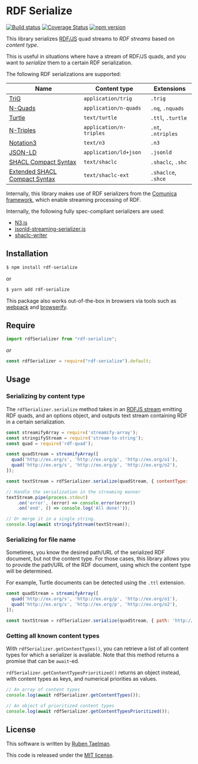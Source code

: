 # RDF Serialize

[![Build status](https://github.com/rubensworks/rdf-serialize.js/workflows/CI/badge.svg)](https://github.com/rubensworks/rdf-serialize.js/actions?query=workflow%3ACI)
[![Coverage Status](https://coveralls.io/repos/github/rubensworks/rdf-serialize.js/badge.svg?branch=master)](https://coveralls.io/github/rubensworks/rdf-serialize.js?branch=master)
[![npm version](https://badge.fury.io/js/rdf-serialize.svg)](https://www.npmjs.com/package/rdf-serialize)

This library serializes [RDF/JS](http://rdf.js.org/) quad streams to _RDF streams_ based on _content type_.

This is useful in situations where have a stream of RDF/JS quads,
and you want to _serialize_ them to a certain RDF serialization.

The following RDF serializations are supported:

| **Name** | **Content type** | **Extensions** |
| -------- | ---------------- | ------------- |
| [TriG](https://www.w3.org/TR/trig/) | `application/trig` | `.trig` |
| [N-Quads](https://www.w3.org/TR/n-quads/) | `application/n-quads` | `.nq`, `.nquads` |
| [Turtle](https://www.w3.org/TR/turtle/) | `text/turtle` | `.ttl`, `.turtle` |
| [N-Triples](https://www.w3.org/TR/n-triples/) | `application/n-triples` | `.nt`, `.ntriples` |
| [Notation3](https://www.w3.org/TeamSubmission/n3/) | `text/n3` | `.n3` |
| [JSON-LD](https://json-ld.org/) | `application/ld+json` | `.jsonld` |
| [SHACL Compact Syntax](https://w3c.github.io/shacl/shacl-compact-syntax/) | `text/shaclc` | `.shaclc`, `.shc` |
| [Extended SHACL Compact Syntax](https://github.com/jeswr/shaclcjs#extended-shacl-compact-syntax) | `text/shaclc-ext` | `.shaclce`, `.shce` |

Internally, this library makes use of RDF serializers from the [Comunica framework](https://github.com/comunica/comunica),
which enable streaming processing of RDF.

Internally, the following fully spec-compliant serializers are used:

* [N3.js](https://github.com/rdfjs/n3.js)
* [jsonld-streaming-serializer.js](https://github.com/rubensworks/jsonld-streaming-serializer.js)
* [shaclc-writer](https://github.com/jeswr/shaclc-writer/)

## Installation

```bash
$ npm install rdf-serialize
```

or

```bash
$ yarn add rdf-serialize
```

This package also works out-of-the-box in browsers via tools such as [webpack](https://webpack.js.org/) and [browserify](http://browserify.org/).

## Require

```typescript
import rdfSerializer from "rdf-serialize";
```

_or_

```javascript
const rdfSerializer = require("rdf-serialize").default;
```

## Usage

### Serializing by content type

The `rdfSerializer.serialize` method takes in an [RDFJS stream](http://rdf.js.org/stream-spec/#stream-interface) emitting RDF quads,
and an options object, and outputs  text stream containing RDF in a certain serialization.

```javascript
const streamifyArray = require('streamify-array');
const stringifyStream = require('stream-to-string');
const quad = require('rdf-quad');

const quadStream = streamifyArray([
  quad('http://ex.org/s', 'http://ex.org/p', 'http://ex.org/o1'),
  quad('http://ex.org/s', 'http://ex.org/p', 'http://ex.org/o2'),
]);

const textStream = rdfSerializer.serialize(quadStream, { contentType: 'text/turtle' });

// Handle the serialization in the streaming manner
textStream.pipe(process.stdout)
    .on('error', (error) => console.error(error))
    .on('end', () => console.log('All done!'));

// Or merge it in a single string.
console.log(await stringifyStream(textStream));
```

### Serializing for file name

Sometimes, you know the desired path/URL of the serialized RDF document, but not the content type.
For those cases, this library allows you to provide the path/URL of the RDF document,
using which the content type will be determined.

For example, Turtle documents can be detected using the `.ttl` extension.

```javascript
const quadStream = streamifyArray([
  quad('http://ex.org/s', 'http://ex.org/p', 'http://ex.org/o1'),
  quad('http://ex.org/s', 'http://ex.org/p', 'http://ex.org/o2'),
]);

const textStream = rdfSerializer.serialize(quadStream, { path: 'http://example.org/myfile.ttl' });
```

### Getting all known content types

With `rdfSerializer.getContentTypes()`, you can retrieve a list of all content types for which a serializer is available.
Note that this method returns a promise that can be `await`-ed.

`rdfSerializer.getContentTypesPrioritized()` returns an object instead,
with content types as keys, and numerical priorities as values.

```javascript
// An array of content types
console.log(await rdfSerializer.getContentTypes());

// An object of prioritized content types
console.log(await rdfSerializer.getContentTypesPrioritized());
```

## License
This software is written by [Ruben Taelman](http://rubensworks.net/).

This code is released under the [MIT license](http://opensource.org/licenses/MIT).
